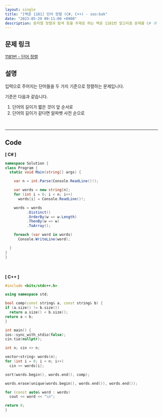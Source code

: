 ```yaml
---
layout: single
title: "[백준 1181] 단어 정렬 (C#, C++) - soo:bak"
date: "2023-05-29 09:11:00 +0900"
description: 문자열 정렬과 탐색 등을 주제로 하는 백준 1181번 알고리즘 문제를 C# 과 C++ 로 풀이 및 해설
---
```


## 문제 링크
  [1181번 - 단어 정렬](https://www.acmicpc.net/problem/1181)

## 설명
입력으로 주어지는 단어들을 두 가지 기준으로 정렬하는 문제입니다. <br>

기준은 다음과 같습니다.<br>

1. 단어의 길이가 짧은 것이 앞 순서로<br>
2. 단어의 길이가 같다면 알파벳 사전 순으로 <br>

<br>

- - -

## Code
<b>[ C# ] </b>
<br>

  ```c#
namespace Solution {
  class Program {
    static void Main(string[] args) {

      var n = int.Parse(Console.ReadLine()!);

      var words = new string[n];
      for (int i = 0; i < n; i++)
        words[i] = Console.ReadLine()!;

      words = words
            .Distinct()
            .OrderBy(w => w.Length)
            .ThenBy(w => w)
            .ToArray();

      foreach (var word in words)
        Console.WriteLine(word);

    }
  }
}
  ```
<br><br>
<b>[ C++ ] </b>
<br>

  ```c++
#include <bits/stdc++.h>

using namespace std;

bool comp(const string& a, const string& b) {
  if (a.size() != b.size())
    return a.size() < b.size();
  return a < b;
}

int main() {
  ios::sync_with_stdio(false);
  cin.tie(nullptr);

  int n; cin >> n;

  vector<string> words(n);
  for (int i = 0; i < n; i++)
    cin >> words[i];

  sort(words.begin(), words.end(), comp);

  words.erase(unique(words.begin(), words.end()), words.end());

  for (const auto& word : words)
    cout << word << "\n";

  return 0;
}
  ```
